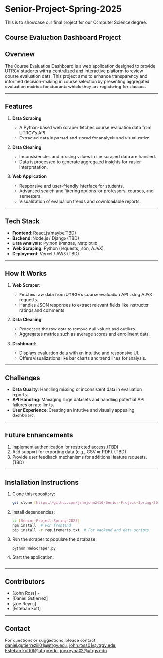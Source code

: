 # Senior-Project-Spring-2025
This is to showcase our final project for our Computer Science degree.

## **Course Evaluation Dashboard Project** ##

## Overview
The Course Evaluation Dashboard is a web application designed to provide UTRGV students with a centralized and interactive platform to review course evaluation data. This project aims to enhance transparency and informed decision-making in course selection by presenting aggregated evaluation metrics for students whiole they are registering for classes.

---

## Features
1. **Data Scraping**
   - A Python-based web scraper fetches course evaluation data from UTRGV’s API.
   - Extracted data is parsed and stored for analysis and visualization.

2. **Data Cleaning**
   - Inconsistencies and missing values in the scraped data are handled.
   - Data is processed to generate aggregated insights for easier interpretation.

3. **Web Application**
   - Responsive and user-friendly interface for students.
   - Advanced search and filtering options for professors, courses, and semesters.
   - Visualization of evaluation trends and downloadable reports.

---

## Tech Stack
- **Frontend**: React.js(maybe/TBD)
- **Backend**: Node.js / Django (TBD)
- **Data Analysis**: Python (Pandas, Matplotlib)
- **Web Scraping**: Python (requests, json, AJAX)
- **Deployment**: Vercel / AWS (TBD)

---

## How It Works
1. **Web Scraper**:
   - Fetches raw data from UTRGV’s course evaluation API using AJAX requests.
   - Handles JSON responses to extract relevant fields like instructor ratings and comments.
2. **Data Cleaning**:
   - Processes the raw data to remove null values and outliers.
   - Aggregates metrics such as average scores and enrollment data.

3. **Dashboard**:
   - Displays evaluation data with an intuitive and responsive UI.
   - Offers visualizations like bar charts and trend lines for analysis.

---

## Challenges
- **Data Quality**: Handling missing or inconsistent data in evaluation reports.
- **API Handling**: Managing large datasets and handling potential API failures or rate limits.
- **User Experience**: Creating an intuitive and visually appealing dashboard.

---

## Future Enhancements
1. Implement authentication for restricted access.(TBD)
2. Add support for exporting data (e.g., CSV or PDF). (TBD)
3. Provide user feedback mechanisms for additional feature requests. (TBD)

---

## Installation Instructions
1. Clone this repository:
   ```bash
   git clone [https://github.com/johnjohn2410/Senior-Project-Spring-2025]
   ```

2. Install dependencies:
   ```bash
   cd [Senior-Project-Spring-2025]
   npm install  # For frontend
   pip install -r requirements.txt  # For backend and data scripts
   ```

3. Run the scraper to populate the database:
   ```bash
   python WebScraper.py
   ```

4. Start the application:
   ```bash
   
   ```

---

## Contributors
- [John Ross] - 
- [Daniel Gutierrez]
- [Joe Reyna]
- [Esteban Kott]

---

## Contact
For questions or suggestions, please contact daniel.gutierreziii01@utrgv.edu, john.ross01@utrgv.edu, Esteban.kott01@utrgv.edu, joe.reyna02@utrgv.edu

